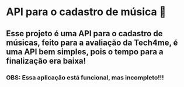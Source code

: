 # API para o cadastro de música 🎵
## Esse projeto é uma API para o cadastro de músicas, feito para a avaliação da Tech4me, é uma API bem simples, pois o tempo para a finalização era baixa! 
### OBS: Essa aplicação está funcional, mas incompleto!!!


